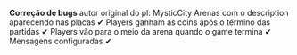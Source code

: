 **Correção de bugs** autor original do pl: MysticCity
Arenas com o description aparecendo nas placas ✔
Players ganham as coins após o término das partidas ✔
Players vão para o meio da arena quando o game termina ✔
Mensagens configuradas ✔
